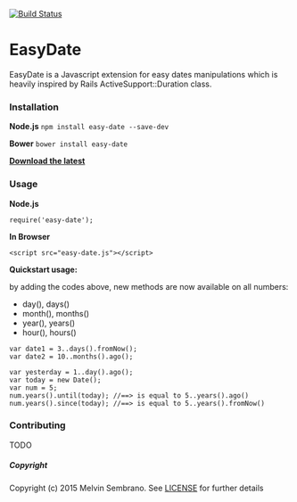[![Build Status](https://travis-ci.org/melvinsembrano/easy-date.svg?branch=master)](https://travis-ci.org/melvinsembrano/easy-date)
# EasyDate
EasyDate is a Javascript extension for easy dates manipulations which is
heavily inspired by Rails ActiveSupport::Duration class.

### Installation
**Node.js** `npm install easy-date --save-dev`

**Bower** `bower install easy-date`

[**Download the latest**](https://github.com/melvinsembrano/easy-date/archive/master.zip)

### Usage
**Node.js**
```
require('easy-date');
```
**In Browser**
```
<script src="easy-date.js"></script>
```
**Quickstart usage:**

by adding the codes above, new methods are now available on all numbers:
* day(), days()
* month(), months()
* year(), years()
* hour(), hours()
```
var date1 = 3..days().fromNow();
var date2 = 10..months().ago();

var yesterday = 1..day().ago();
var today = new Date();
var num = 5;
num.years().until(today); //==> is equal to 5..years().ago()
num.years().since(today); //==> is equal to 5..years().fromNow()

```

### Contributing
TODO

##### Copyright
Copyright (c) 2015 Melvin Sembrano. See [LICENSE](LICENSE) for further details
